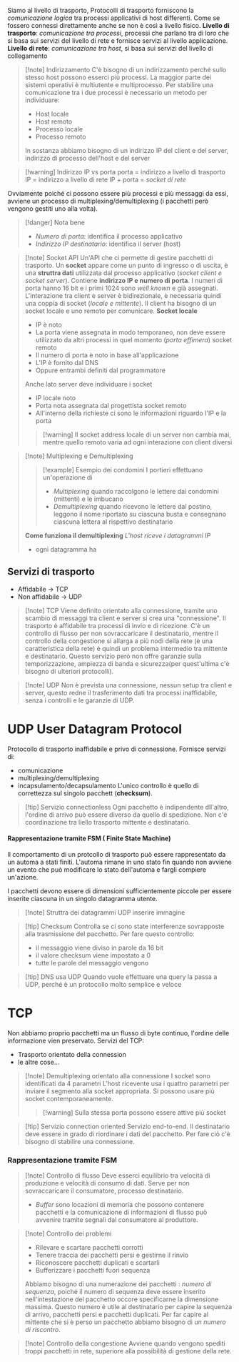Siamo al livello di trasporto, 
Protocolli di trasporto forniscono la *comunicazione logica* tra processi applicativi di host differenti. Come se fossero connessi direttamente anche se non è così a livello fisico.
**Livello di trasporto**: *comunicazione tra processi*, processi che parlano tra di loro che si basa sui servizi del livello di rete e fornisce servizi al livello applicazione.
**Livello di rete**: *comunicazione tra host*, si basa sui servizi del livello di collegamento

>[!note] Indirizzamento
>C'è bisogno di un indirizzamento perché sullo stesso host possono esserci più processi. 
>La maggior parte dei sistemi operativi è multiutente e multiprocesso.
>Per stabilire una comunicazione tra i due processi è necessario un metodo per individuare:
>- Host locale
>- Host remoto 
>- Processo locale
>- Processo remoto
>
>In sostanza abbiamo bisogno di un indirizzo IP del client e del server, indirizzo di processo dell'host e del server

>[!warning] Indirizzo IP vs porta
>porta = indirizzo a livello di trasporto
>IP = indirizzo a livello di rete
>IP + porta = *socket di rete*

Ovviamente poiché ci possono essere più processi e più messaggi da essi, avviene un processo di multiplexing/demultiplexing (i pacchetti però vengono gestiti uno alla volta).

>[!danger] Nota bene
>- *Numero di porta*: identifica il processo applicativo
>- *Indirizzo IP destinatario*: identifica il server (host)

>[!note] Socket API
>Un'API che ci permette di gestire pacchetti di trasporto.
>Un **socket** appare come un punto di ingresso o di uscita, è una **struttra dati** utilizzata dal processo applicativo (*socket client e socket server*). Contiene **indirizzo IP e numero di porta**. I numeri di porta hanno 16 bit e i primi 1024 sono *well known* e già assegnati.
>L'interazione tra client e server è bidirezionale, è necessaria quindi una coppia di socket (*locale e mittente*). 
>Il client ha bisogno di un socket locale e uno remoto per comunicare.
>**Socket locale**
>- IP è noto
>- La porta viene assegnata in modo temporaneo, non deve essere utilizzato da altri processi in quel momento (*porta effimera*)
>socket remoto
>- Il numero di porta è noto in base all'applicazione
>- L'IP è fornito dal DNS
>- Oppure entrambi definiti dal programmatore
>
> Anche lato server deve individuare i socket
> - IP locale noto
> - Porta nota assegnata dal progettista
> socket remoto
> - All'interno della richieste ci sono le informazioni riguardo l'IP e la porta
>
>>[!warning] Il socket address locale di un server non cambia mai, mentre quello remoto varia ad ogni interazione con client diversi

>[!note] Multiplexing e Demultiplexing
>>[!example] Esempio dei condomini
>>I portieri effettuano un'operazione di 
>>- *Multiplexing* quando raccolgono le lettere dai condomini (mittenti) e le imbucano
>>- *Demultiplexing* quando ricevono le lettere dal postino, leggono il nome riportato su ciascuna busta e consegnano ciascuna lettera al rispettivo destinatario
>
>**Come funziona il demultiplexing**
>*L'host riceve i datagrammi IP* 
>- ogni datagramma ha
## Servizi di trasporto
- Affidabile -> TCP
- Non affidabile -> UDP
>[!note] TCP
>Viene definito orientato alla connessione, tramite uno scambio di messaggi tra client e server si crea una "connessione".
>Il trasporto è affidabile tra processi di invio e di ricezione. C'è un controllo di flusso per non sovraccaricare il destinatario, mentre il controllo della congestione si allarga a più nodi della rete (è una caratteristica della rete) è quindi un problema intermedio tra mittente e destinatario.
>Questo servizio però non offre garanzie sulla temporizzazione, ampiezza di banda e sicurezza(per quest'ultima c'è bisogno di ulteriori protocolli).

>[!note] UDP
>Non è prevista una connessione, nessun setup tra client e server, questo redne il trasferimento dati tra processi inaffidabile, senza i controlli e le garanzie di UDP.

# UDP User Datagram Protocol
Protocollo di trasporto inaffidabile e privo di connessione. 
Fornisce servizi di:
- comunicazione
- multiplexing/demultiplexing
- incapsulamento/decapsulamento
L'unico controllo è quello di correttezza sul singolo pacchett (**checksum**).

>[!tip] Servizio connectionless
>Ogni pacchetto è indipendente dll'altro, l'ordine di arrivo può essere diverso da quello di spedizione. Non c'è coordinazione tra liello trasporto mittente e destinatario.

#### Rappresentazione tramite FSM ( Finite State Machine)
Il comportamento di un protcollo di trasporto può essere rappresentato da un automa a stati finiti. L'automa rimane in uno stato fin quando non avviene un evento che può modificare lo stato dell'automa e fargli compiere un'azione.

I pacchetti devono essere di dimensioni sufficientemente piccole per essere inserite ciascuna in un singolo datagramma utente.

>[!note] Struttra dei datagrammi UDP
>inserire immagine

>[!tip] Checksum
>Controlla se ci sono state interferenze sovrapposte alla trasmissione del pacchetto. 
>Per fare questo controllo:
>- il messaggio viene diviso in parole da 16 bit
>- il valore checksum viene impostato a 0
>- tutte le parole del messaggio vengono

>[!tip] DNS usa UDP
Quando vuole effettuare una query la passa a UDP, perché è un protocollo molto semplice e veloce 

# TCP
Non abbiamo proprio pacchetti ma un flusso di byte continuo, l'ordine delle informazione vien preservato.
Servizi del TCP:
- Trasporto orientato della connession
- le altre cose...
>[!note] Demultiplexing orientato alla connessione
>I socket sono identificati da 4 parametri
>L'host ricevente usa i quattro parametri per inviare il segmento alla socket appropriata. Si possono usare più socket contemporaneamente.
>>[!warning] Sulla stessa porta possono essere attive più socket

>[!tip] Servizio connection oriented
>Servizio end-to-end.
>Il destinatario deve essere in grado di riordinare i dati del pacchetto. Per fare ciò c'è bisogno di stabilire una connessione.

### Rappresentazione tramite FSM

>[!note] Controllo di flusso
>Deve esserci equilibrio tra velocità di produzione e velocità di consumo di dati.
>Serve per non sovraccaricare il consumatore, processo destinatario.
>- *Buffer* sono locazioni di memoria che possono contenere pacchetti e la comunicazione di informazioni di flusso può avvenire tramite segnali dal consumatore al produttore. 

>[!note] Controllo dei problemi
>- Rilevare e scartare pacchetti corrotti
>- Tenere traccia dei pacchetti persi e gestirne il rinvio
>- Riconoscere pacchetti duplicati e scartarli
>- Bufferizzare i pacchetti fuori sequenza 
>
>Abbiamo bisogno di una numerazione dei pacchetti : *numero di sequenza*, poiché il numero di sequenza deve essere inserito nell'intestazione del pacchetto occore specificarne la dimensione massima.
>Questo numero è utile al destinatario per capire la sequenza di arrivo, pacchetti persi e pacchetti duplicati.
>Per far capire al mittente che si è perso un pacchetto abbiamo bisogno di un *numero di riscontro*.

>[!note] Controllo della congestione
>Avviene quando vengono spediti troppi pacchetti in rete, superiore alla possibilità di gestione della rete.



